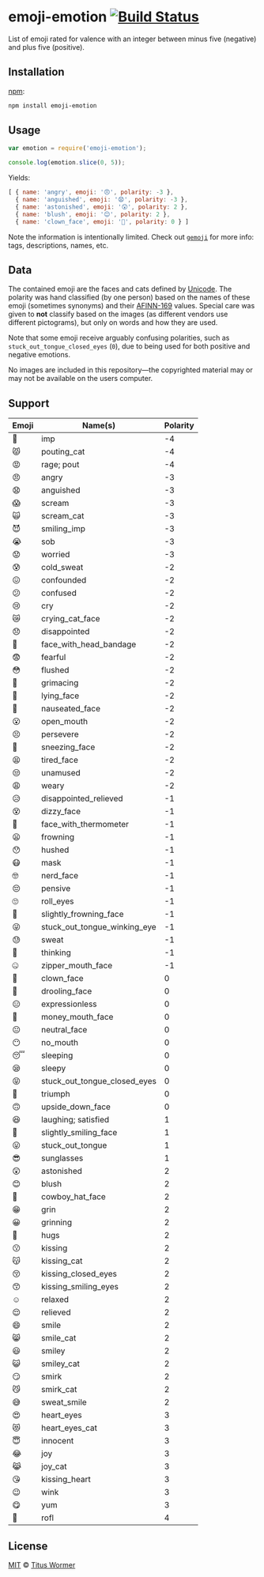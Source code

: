 # emoji-emotion [![Build Status][travis-badge]][travis]

List of emoji rated for valence with an integer between minus five
(negative) and plus five (positive).

## Installation

[npm][]:

```bash
npm install emoji-emotion
```

## Usage

```javascript
var emotion = require('emoji-emotion');

console.log(emotion.slice(0, 5));
```

Yields:

```js
[ { name: 'angry', emoji: '😠', polarity: -3 },
  { name: 'anguished', emoji: '😧', polarity: -3 },
  { name: 'astonished', emoji: '😲', polarity: 2 },
  { name: 'blush', emoji: '😊', polarity: 2 },
  { name: 'clown_face', emoji: '🤡', polarity: 0 } ]
```

Note the information is intentionally limited.  Check out
[`gemoji`][gemoji] for more info: tags, descriptions, names, etc.

## Data

The contained emoji are the faces and cats defined by [Unicode][].
The polarity was hand classified (by one person) based on the names of
these emoji (sometimes synonyms) and their [AFINN-169][] values.
Special care was given to **not** classify based on the images (as
different vendors use different pictograms), but only on words and how
they are used.

Note that some emoji receive arguably confusing polarities, such as
`stuck_out_tongue_closed_eyes` (`0`), due to being used for both
positive and negative emotions.

No images are included in this repository—the copyrighted material
may or may not be available on the users computer.

## Support

<!--support start-->

| Emoji | Name(s)                      | Polarity |
| ----- | ---------------------------- | -------- |
| 👿    | imp                          | -4       |
| 😾    | pouting_cat                  | -4       |
| 😡    | rage; pout                   | -4       |
| 😠    | angry                        | -3       |
| 😧    | anguished                    | -3       |
| 😱    | scream                       | -3       |
| 🙀    | scream_cat                   | -3       |
| 😈    | smiling_imp                  | -3       |
| 😭    | sob                          | -3       |
| 😟    | worried                      | -3       |
| 😰    | cold_sweat                   | -2       |
| 😖    | confounded                   | -2       |
| 😕    | confused                     | -2       |
| 😢    | cry                          | -2       |
| 😿    | crying_cat_face              | -2       |
| 😞    | disappointed                 | -2       |
| 🤕    | face_with_head_bandage       | -2       |
| 😨    | fearful                      | -2       |
| 😳    | flushed                      | -2       |
| 😬    | grimacing                    | -2       |
| 🤥    | lying_face                   | -2       |
| 🤢    | nauseated_face               | -2       |
| 😮    | open_mouth                   | -2       |
| 😣    | persevere                    | -2       |
| 🤧    | sneezing_face                | -2       |
| 😫    | tired_face                   | -2       |
| 😒    | unamused                     | -2       |
| 😩    | weary                        | -2       |
| 😥    | disappointed_relieved        | -1       |
| 😵    | dizzy_face                   | -1       |
| 🤒    | face_with_thermometer        | -1       |
| 😦    | frowning                     | -1       |
| 😯    | hushed                       | -1       |
| 😷    | mask                         | -1       |
| 🤓    | nerd_face                    | -1       |
| 😔    | pensive                      | -1       |
| 🙄    | roll_eyes                    | -1       |
| 🙁    | slightly_frowning_face       | -1       |
| 😜    | stuck_out_tongue_winking_eye | -1       |
| 😓    | sweat                        | -1       |
| 🤔    | thinking                     | -1       |
| 🤐    | zipper_mouth_face            | -1       |
| 🤡    | clown_face                   | 0        |
| 🤤    | drooling_face                | 0        |
| 😑    | expressionless               | 0        |
| 🤑    | money_mouth_face             | 0        |
| 😐    | neutral_face                 | 0        |
| 😶    | no_mouth                     | 0        |
| 😴    | sleeping                     | 0        |
| 😪    | sleepy                       | 0        |
| 😝    | stuck_out_tongue_closed_eyes | 0        |
| 😤    | triumph                      | 0        |
| 🙃    | upside_down_face             | 0        |
| 😆    | laughing; satisfied          | 1        |
| 🙂    | slightly_smiling_face        | 1        |
| 😛    | stuck_out_tongue             | 1        |
| 😎    | sunglasses                   | 1        |
| 😲    | astonished                   | 2        |
| 😊    | blush                        | 2        |
| 🤠    | cowboy_hat_face              | 2        |
| 😁    | grin                         | 2        |
| 😀    | grinning                     | 2        |
| 🤗    | hugs                         | 2        |
| 😗    | kissing                      | 2        |
| 😽    | kissing_cat                  | 2        |
| 😚    | kissing_closed_eyes          | 2        |
| 😙    | kissing_smiling_eyes         | 2        |
| ☺️    | relaxed                      | 2        |
| 😌    | relieved                     | 2        |
| 😄    | smile                        | 2        |
| 😸    | smile_cat                    | 2        |
| 😃    | smiley                       | 2        |
| 😺    | smiley_cat                   | 2        |
| 😏    | smirk                        | 2        |
| 😼    | smirk_cat                    | 2        |
| 😅    | sweat_smile                  | 2        |
| 😍    | heart_eyes                   | 3        |
| 😻    | heart_eyes_cat               | 3        |
| 😇    | innocent                     | 3        |
| 😂    | joy                          | 3        |
| 😹    | joy_cat                      | 3        |
| 😘    | kissing_heart                | 3        |
| 😉    | wink                         | 3        |
| 😋    | yum                          | 3        |
| 🤣    | rofl                         | 4        |

<!--support end-->

## License

[MIT][license] © [Titus Wormer][author]

<!-- Definitions -->

[travis-badge]: https://img.shields.io/travis/wooorm/emoji-emotion.svg

[travis]: https://travis-ci.org/wooorm/emoji-emotion

[npm]: https://docs.npmjs.com/cli/install

[license]: LICENSE

[author]: http://wooorm.com

[gemoji]: https://github.com/wooorm/gemoji

[unicode]: http://www.unicode.org/Public/emoji/1.0/full-emoji-list.html

[afinn-169]: https://github.com/wooorm/afinn-169
